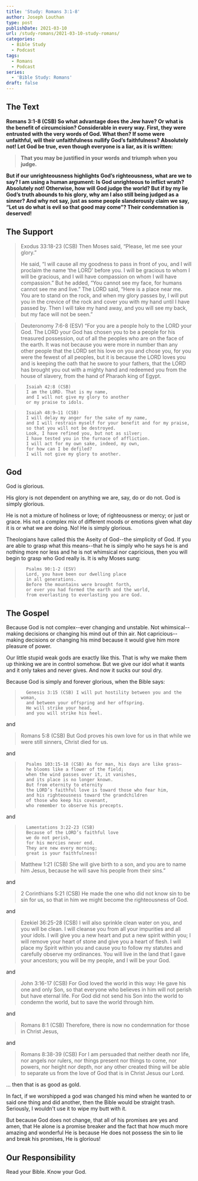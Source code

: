 ```yaml
---
title: 'Study: Romans 3:1-8'
author: Joseph Louthan
type: post
publishDate: 2021-03-10
url: /study-romans/2021-03-10-study-romans/
categories:
  - Bible Study
  - Podcast
tags:
  - Romans
  - Podcast
series:
  - 'Bible Study: Romans'
draft: false
---
```

## The Text

**Romans 3:1-8 (CSB) So what advantage does the Jew have? Or what is the benefit of circumcision? Considerable in every way. First, they were entrusted with the very words of God. What then? If some were unfaithful, will their unfaithfulness nullify God’s faithfulness? Absolutely not! Let God be true, even though everyone is a liar, as it is written:**

> **That you may be justified in your words**
> **and triumph when you judge.**

**But if our unrighteousness highlights God’s righteousness, what are we to say? I am using a human argument: Is God unrighteous to inflict wrath? Absolutely not! Otherwise, how will God judge the world? But if by my lie God’s truth abounds to his glory, why am I also still being judged as a sinner? And why not say, just as some people slanderously claim we say, “Let us do what is evil so that good may come”? Their condemnation is deserved!**

## The Support

> Exodus 33:18-23 (CSB) Then Moses said, “Please, let me see your glory.”
>
> He said, “I will cause all my goodness to pass in front of you, and I will proclaim the name ‘the LORD’ before you. I will be gracious to whom I will be gracious, and I will have compassion on whom I will have compassion.” But he added, “You cannot see my face, for humans cannot see me and live.” The LORD said, “Here is a place near me. You are to stand on the rock, and when my glory passes by, I will put you in the crevice of the rock and cover you with my hand until I have passed by. Then I will take my hand away, and you will see my back, but my face will not be seen.”

> Deuteronomy 7:6-8 (ESV) “For you are a people holy to the LORD your God. The LORD your God has chosen you to be a people for his treasured possession, out of all the peoples who are on the face of the earth. It was not because you were more in number than any other people that the LORD set his love on you and chose you, for you were the fewest of all peoples, but it is because the LORD loves you and is keeping the oath that he swore to your fathers, that the LORD has brought you out with a mighty hand and redeemed you from the house of slavery, from the hand of Pharaoh king of Egypt.

>       Isaiah 42:8 (CSB)
>       I am the LORD. That is my name,
>       and I will not give my glory to another
>       or my praise to idols.

>       Isaiah 48:9–11 (CSB)
>       I will delay my anger for the sake of my name, 
>       and I will restrain myself for your benefit and for my praise, 
>       so that you will not be destroyed. 
>       Look, I have refined you, but not as silver; 
>       I have tested you in the furnace of affliction. 
>       I will act for my own sake, indeed, my own, 
>       for how can I be defiled? 
>       I will not give my glory to another.

## God

God is glorious.

His glory is not dependent on anything we are, say, do or do not. God is simply glorious.

He is not a mixture of holiness or love; of righteousness or mercy; or just or grace.  His not a complex mix of different moods or emotions given what day it is or what we are doing. No! He is simply glorious.

Theologians have called this the Aseity of God--the simplicity of God. If you are able to grasp what this means--that he is simply who he says he is and nothing more nor less and he is not whimsical nor capricious, then you will begin to grasp who God really is. It is why Moses sung:

>       Psalms 90:1-2 (ESV)
>       Lord, you have been our dwelling place
>       in all generations.
>       Before the mountains were brought forth,
>       or ever you had formed the earth and the world,
>       from everlasting to everlasting you are God.

## The Gospel

Because God is not complex--ever changing and unstable. Not whimsical--making decisions or changing his mind out of thin air. Not capricious--making decisions or changing his mind because it would give him more pleasure of power.

Our little stupid weak gods are exactly like this. That is why we make them up thinking we are in control somehow. But we give our idol what it wants and it only takes and never gives. And now it sucks our soul dry.

Because God is simply and forever glorious, when the Bible says:

>       Genesis 3:15 (CSB) I will put hostility between you and the woman,
>       and between your offspring and her offspring.
>       He will strike your head,
>       and you will strike his heel.

and

> Romans 5:8 (CSB) But God proves his own love for us in that while we were still sinners, Christ died for us.

and

>       Psalms 103:15-18 (CSB) As for man, his days are like grass—
>       he blooms like a flower of the field;
>       when the wind passes over it, it vanishes,
>       and its place is no longer known.
>       But from eternity to eternity
>       the LORD’s faithful love is toward those who fear him,
>       and his righteousness toward the grandchildren
>       of those who keep his covenant,
>       who remember to observe his precepts.

and

>       Lamentations 3:22-23 (CSB)
>       Because of the LORD’s faithful love
>       we do not perish,
>       for his mercies never end.
>       They are new every morning;
>       great is your faithfulness!

> Matthew 1:21 (CSB) She will give birth to a son, and you are to name him Jesus, because he will save his people from their sins.”

and

> 2 Corinthians 5:21 (CSB) He made the one who did not know sin to be sin for us, so that in him we might become the righteousness of God.

and

> Ezekiel 36:25-28 (CSB) I will also sprinkle clean water on you, and you will be clean. I will cleanse you from all your impurities and all your idols. I will give you a new heart and put a new spirit within you; I will remove your heart of stone and give you a heart of flesh. I will place my Spirit within you and cause you to follow my statutes and carefully observe my ordinances. You will live in the land that I gave your ancestors; you will be my people, and I will be your God.

and

> John 3:16-17 (CSB) For God loved the world in this way: He gave his one and only Son, so that everyone who believes in him will not perish but have eternal life. For God did not send his Son into the world to condemn the world, but to save the world through him.

and

> Romans 8:1 (CSB) Therefore, there is now no condemnation for those in Christ Jesus,

and

> Romans 8:38-39 (CSB) For I am persuaded that neither death nor life, nor angels nor rulers, nor things present nor things to come, nor powers, nor height nor depth, nor any other created thing will be able to separate us from the love of God that is in Christ Jesus our Lord.

... then that is as good as gold.

In fact, if we worshipped a god was changed his mind when he wanted to or said one thing and did another, then the Bible would be straight trash.  Seriously, I wouldn't use it to wipe my butt with it.

But because God does not change, that all of his promises are yes and amen, that He alone is a promise breaker and the fact that how much more amazing and wonderful He is because He does not possess the sin to lie and break his promises, He is glorious!

## Our Responsibility

Read your Bible. Know your God.